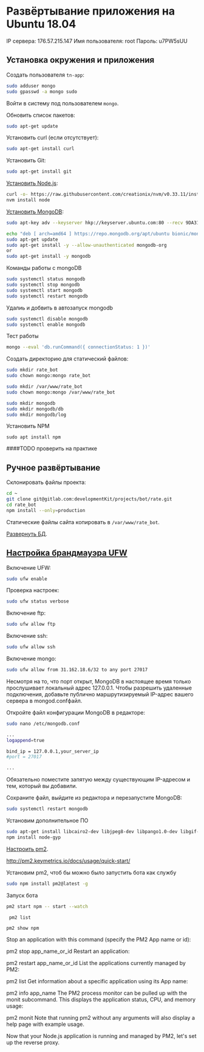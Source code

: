 # Развёртывание приложения на Ubuntu 18.04

IP сервера: 176.57.215.147
Имя пользователя: root
Пароль: u7PW5sUU

## Установка окружения и приложения

Создать пользователя `tn-app`:
```bash
sudo adduser mongo
sudo gpasswd -a mongo sudo
```

Войти в систему под пользователем `mongo`.

Обновить список пакетов:
```bash
sudo apt-get update
```

Установить curl (если отсутствует):
```bash
sudo apt-get install curl
```

Установить Git:
```bash
sudo apt-get install git
```

[Установить Node.js](https://linuxize.com/post/how-to-install-node-js-on-ubuntu-18.04/):
```bash
curl -o- https://raw.githubusercontent.com/creationix/nvm/v0.33.11/install.sh | bash
nvm install node
```

[Установить MongoDB](https://docs.mongodb.com/master/tutorial/install-mongodb-on-ubuntu/):
```bash
sudo apt-key adv --keyserver hkp://keyserver.ubuntu.com:80 --recv 9DA31620334BD75D9DCB49F368818C72E52529D4

echo "deb [ arch=amd64 ] https://repo.mongodb.org/apt/ubuntu bionic/mongodb-org/4.1 multiverse" | sudo tee /etc/apt/sources.list.d/mongodb-org-4.2.list
sudo apt-get update
sudo apt-get install -y --allow-unauthenticated mongodb-org
or
sudo apt-get install -y mongodb
```

Команды работы с mongoDB
```bash
sudo systemctl status mongodb
sudo systemctl stop mongodb
sudo systemctl start mongodb
sudo systemctl restart mongodb
```

Удалиь и добвить в автозапуск mongodb
```bash
sudo systemctl disable mongodb
sudo systemctl enable mongodb
```

Тест работы
```bash
mongo --eval 'db.runCommand({ connectionStatus: 1 })'
```

Создать директорию для статический файлов:
```bash
sudo mkdir rate_bot
sudo chown mongo:mongo rate_bot

sudo mkdir /var/www/rate_bot
sudo chown mongo:mongo /var/www/rate_bot

sudo mkdir mongodb
sudo mkdir mongodb/db
sudo mkdir mongodb/log
```

Установить NPM 

```
sudo apt install npm 
```

####TODO проверить на практике

## Ручное развёртывание

Склонировать файлы проекта:
```bash
cd ~
git clone git@gitlab.com:developmentKit/projects/bot/rate.git
cd rate_bot
npm install --only=production
```

Статические файлы сайта копировать в `/var/www/rate_bot`.

[Развернуть БД](http://o7planning.org/en/10279/importing-and-exporting-mongodb-database).

## [Настройка брандмауэра UFW](https://www.8host.com/blog/nastrojka-brandmauera-ufw-na-servere-ubuntu-18-04/)

Включение UFW:
```bash
sudo ufw enable
```

Проверка настроек:
```bash
sudo ufw status verbose
```

Включение ftp:
```bash
sudo ufw allow ftp
```

Включение ssh:
```bash
sudo ufw allow ssh
```

Включение mongo:
```bash
sudo ufw allow from 31.162.18.6/32 to any port 27017  
```

Несмотря на то, что порт открыт, MongoDB в настоящее время только прослушивает локальный адрес 127.0.0.1. Чтобы разрешить удаленные подключения, добавьте публично маршрутизируемый IP-адрес вашего сервера в mongod.confфайл.

Откройте файл конфигурации MongoDB в редакторе:
```bash
sudo nano /etc/mongodb.conf
```

```bash
...
logappend=true

bind_ip = 127.0.0.1,your_server_ip
#port = 27017

...
```
Oбязательно поместите запятую между существующим IP-адресом и тем, который вы добавили.

Сохраните файл, выйдите из редактора и перезапустите MongoDB:
```bash
sudo systemctl restart mongodb
```

Установим дополнительное ПО
```bash
sudo apt-get install libcairo2-dev libjpeg8-dev libpango1.0-dev libgif-dev build-essential g++
npm install node-gyp
```

[Настроить pm2](https://www.digitalocean.com/community/tutorials/how-to-set-up-a-node-js-application-for-production-on-ubuntu-18-04).

http://pm2.keymetrics.io/docs/usage/quick-start/

Установим pm2, чтоб бы можно было запустить бота как службу
```bash
sudo npm install pm2@latest -g
```


Запуск бота
```bash
pm2 start npm -- start --watch
```

```
 pm2 list

pm2 show npm
```

Stop an application with this command (specify the PM2 App name or id):

pm2 stop app_name_or_id
Restart an application:

pm2 restart app_name_or_id
List the applications currently managed by PM2:

pm2 list
Get information about a specific application using its App name:

pm2 info app_name
The PM2 process monitor can be pulled up with the monit subcommand. This displays the application status, CPU, and memory usage:

pm2 monit
Note that running pm2 without any arguments will also display a help page with example usage.

Now that your Node.js application is running and managed by PM2, let's set up the reverse proxy.






























